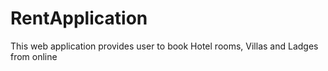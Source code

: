 # RentApplication
This web application provides user to book Hotel rooms, Villas and Ladges from online
